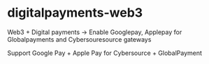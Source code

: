 # digitalpayments-web3
Web3 + Digital payments -> Enable Googlepay, Applepay for Globalpayments and  Cybersouresource gateways


Support Google Pay + Apple Pay for Cybersource + GlobalPayment
